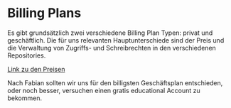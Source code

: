 Billing Plans
=============

Es gibt grundsätzlich zwei verschiedene Billing Plan Typen: privat und geschäftlich. 
Die für uns relevanten Hauptunterschiede sind der Preis und die Verwaltung von Zugriffs- und Schreibrechten in den verschiedenen Repositories.

[Link zu den Preisen](https://github.com/pricing)

Nach Fabian sollten wir uns für den billigsten Geschäftsplan entschieden, oder noch besser, versuchen einen gratis educational Account zu bekommen.
